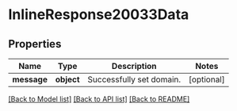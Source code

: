 # InlineResponse20033Data

## Properties
Name | Type | Description | Notes
------------ | ------------- | ------------- | -------------
**message** | **object** | Successfully set domain. | [optional] 

[[Back to Model list]](../README.md#documentation-for-models) [[Back to API list]](../README.md#documentation-for-api-endpoints) [[Back to README]](../README.md)

